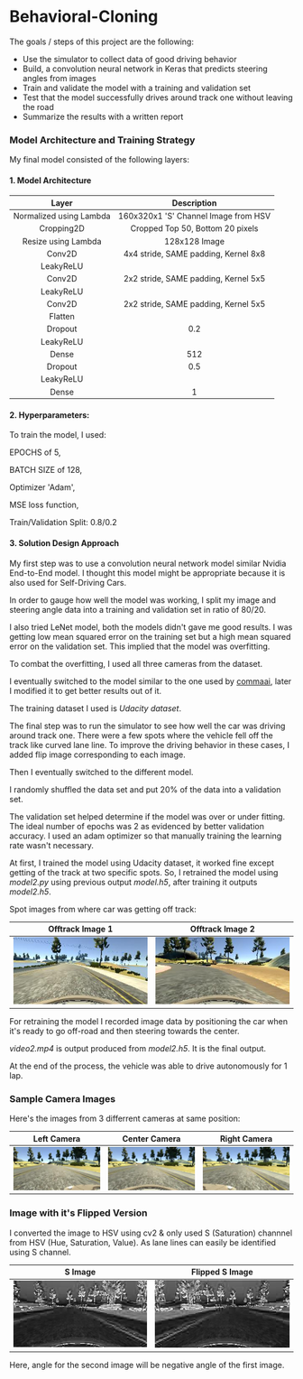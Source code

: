 [//]: # (Image References)

[center]: ./images/center.jpg "Center Camera"
[left]: ./images/left.jpg "Left Camera"
[right]: ./images/right.jpg "Right Camera"
[image]: ./images/image.png "S Channel Image"
[image_f]: ./images/flipped_image.png "Flipped S Image"
[off1]: ./images/offtrack1.jpg "Offtrack Image 1"
[off2]: ./images/offtrack2.jpg "Offtrack Image 2"

# Behavioral-Cloning

The goals / steps of this project are the following:
* Use the simulator to collect data of good driving behavior
* Build, a convolution neural network in Keras that predicts steering angles from images
* Train and validate the model with a training and validation set
* Test that the model successfully drives around track one without leaving the road
* Summarize the results with a written report

### Model Architecture and Training Strategy
My final model consisted of the following layers:

#### 1. Model Architecture

| Layer         		        | Description	        					                     | 
|:-----------------------:|:---------------------------------------------:| 
| Normalized using Lambda | 160x320x1 'S' Channel Image from HSV							   | 
| Cropping2D      		      | Cropped Top 50, Bottom 20 pixels              | 
|	Resize using Lambda				 |	128x128 Image						                           |
| Conv2D  	               | 4x4 stride, SAME padding, Kernel 8x8 	        |
| LeakyReLU			            |												                                   |
|	Conv2D				              |	2x2 stride, SAME padding, Kernel 5x5					     |
| LeakyReLU               | 				                                          |
| Conv2D  	               | 2x2 stride, SAME padding, Kernel 5x5	         |
| Flatten				             |												                                   |
|	Dropout				             |	0.2								                                   |
| LeakyReLU               | 				                                          |
| Dense        	          |	512							                                    |
|	Dropout                 | 0.5     			                                   |
|	LeakyReLU               |												                                   |
|	Dense                   | 1					                                        |

#### 2. Hyperparameters:

To train the model, I used:

EPOCHS of 5,

BATCH SIZE of 128,

Optimizer 'Adam',

MSE loss function,

Train/Validation Split: 0.8/0.2

#### 3. Solution Design Approach

My first step was to use a convolution neural network model similar Nvidia End-to-End model. I thought this model might be appropriate because it is also used for Self-Driving Cars.

In order to gauge how well the model was working, I split my image and steering angle data into a training and validation set in ratio of 80/20.

I also tried LeNet model, both the models didn't gave me good results. I was getting low mean squared error on the training set but a high mean squared error on the validation set. This implied that the model was overfitting.

To combat the overfitting, I used all three cameras from the dataset.

I eventually switched to the model similar to the one used by [commaai](https://github.com/commaai/research/blob/master/train_steering_model.py#L27), later I modified it to get better results out of it.

The training dataset I used is *Udacity dataset*.

The final step was to run the simulator to see how well the car was driving around track one. There were a few spots where the vehicle fell off the track like curved lane line. To improve the driving behavior in these cases, I added flip image corresponding to each image.

Then I eventually switched to the different model.

I randomly shuffled the data set and put 20% of the data into a validation set. 

The validation set helped determine if the model was over or under fitting. The ideal number of epochs was 2 as evidenced by better validation accuracy. I used an adam optimizer so that manually training the learning rate wasn't necessary.

At first, I trained the model using Udacity dataset, it worked fine except getting of the track at two specific spots. So, I retrained the model using *model2.py* using previous output *model.h5*, after training it outputs *model2.h5*.

Spot images from where car was getting off track:

| Offtrack Image 1          | Offtrack Image 2          |
|:-------------------------:|:-------------------------:|
| ![Offtrack 1][off1]       | ![Offtrack 2][off2]       |

For retraining the model I recorded image data by positioning the car when it's ready to go off-road and then steering towards the center.

*video2.mp4* is output produced from *model2.h5*. It is the final output.

At the end of the process, the vehicle was able to drive autonomously for 1 lap.

### Sample Camera Images

Here's the images from 3 differrent cameras at same position:

| Left Camera               | Center Camera             | Right Camera              |
|:-------------------------:|:-------------------------:|:-------------------------:|
| ![Left Camera][left]      | ![Center Camera][center]  | ![Right Camera][right]    |
 
 ### Image with it's Flipped Version

I converted the image to HSV using cv2 & only used S (Saturation) channnel from HSV (Hue, Saturation, Value).
As lane lines can easily be identified using S channel.

| S Image                   | Flipped S Image            |
|:-------------------------:|:--------------------------:|
| ![S Image][image]         | ![Flipped S Image][image_f]|
 
 Here, angle for the second image will be negative angle of the first image.
